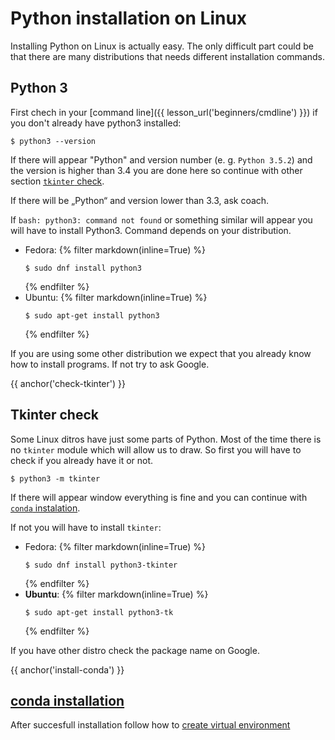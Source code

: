 # Python installation on Linux

Installing Python on Linux is actually easy.
The only difficult part could be that there are many distributions that
needs different installation commands.


## Python 3

First chech in your [command line]({{ lesson_url('beginners/cmdline') }})
if you don't already have python3 installed:

```console
$ python3 --version
```
If there will appear "Python" and version number (e. g. `Python 3.5.2`)
and the version is higher than 3.4 you are done here so continue with
other section [`tkinter` check](#check-tkinter).

If there will be „Python“ and version lower than 3.3, ask coach.

If `bash: python3: command not found` or something similar will appear
you will have to install Python3.
Command depends on your distribution.


* Fedora:
  {% filter markdown(inline=True) %}
  ```console
  $ sudo dnf install python3
  ```
  {% endfilter %}
* Ubuntu:
  {% filter markdown(inline=True) %}
  ```console
  $ sudo apt-get install python3
  ```
  {% endfilter %}

If you are using some other distribution we expect that you already know
how to install programs. If not try to ask Google.


{{ anchor('check-tkinter') }}
## Tkinter check

Some Linux ditros have just some parts of Python.
Most of the time there is no `tkinter` module which will allow us to draw.
So first you will have to check if you already have it or not.

```console
$ python3 -m tkinter
```

If there will appear window everything is fine and you can continue with
[`conda` instalation](#install-conda).

If not you will have to install `tkinter`:

* Fedora:
  {% filter markdown(inline=True) %}
  ```console
  $ sudo dnf install python3-tkinter
  ```
  {% endfilter %}
* **Ubuntu**:
  {% filter markdown(inline=True) %}
  ```console
  $ sudo apt-get install python3-tk
  ```
  {% endfilter %}

If you have other distro check the package name on Google.

{{ anchor('install-conda') }}
## [conda installation]
After succesfull installation follow how to [create virtual environment](https://conda.io/docs/user-guide/tasks/manage-environments.html)

[conda installation]: https://conda.io/docs/user-guide/install/linux.html

